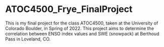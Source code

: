 # ATOC4500_Frye_FinalProject
This is my final project for the class ATOC4500, taken at the University of Colorado Boulder, in Spring of 2022. This project aims to determine the correlation between ENSO index values and SWE (snowpack) at Berthoud Pass in Loveland, CO. 
